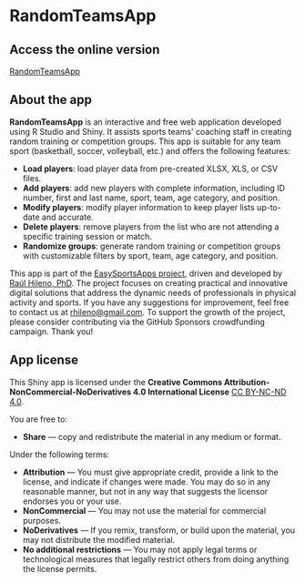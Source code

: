 # RandomTeamsApp

## Access the online version

[RandomTeamsApp](https://connect.posit.cloud/EasySportsApps/content/0192fc61-e249-141f-ce78-947fd86d0d11)

## About the app

**RandomTeamsApp** is an interactive and free web application developed using R Studio and Shiny. It assists sports teams' coaching staff in creating random training or competition groups. This app is suitable for any team sport (basketball, soccer, volleyball, etc.) and offers the following features:

- **Load players**: load player data from pre-created XLSX, XLS, or CSV files.
- **Add players**: add new players with complete information, including ID number, first and last name, sport, team, age category, and position.
- **Modify players**: modify player information to keep player lists up-to-date and accurate.
- **Delete players**: remove players from the list who are not attending a specific training session or match.
- **Randomize groups**: generate random training or competition groups with customizable filters by sport, team, age category, and position.

This app is part of the [EasySportsApps project](https://github.com/EasySportsApps), driven and developed by [Raúl Hileno, PhD](https://orcid.org/0000-0003-3447-395X). The project focuses on creating practical and innovative digital solutions that address the dynamic needs of professionals in physical activity and sports. If you have any suggestions for improvement, feel free to contact us at rhileno@gmail.com. To support the growth of the project, please consider contributing via the GitHub Sponsors crowdfunding campaign. Thank you!

## App license

This Shiny app is licensed under the **Creative Commons Attribution-NonCommercial-NoDerivatives 4.0 International License** [CC BY-NC-ND 4.0](https://creativecommons.org/licenses/by-nc-nd/4.0/).

You are free to:
- **Share** — copy and redistribute the material in any medium or format.

Under the following terms:
- **Attribution** — You must give appropriate credit, provide a link to the license, and indicate if changes were made. You may do so in any reasonable manner, but not in any way that suggests the licensor endorses you or your use.
- **NonCommercial** — You may not use the material for commercial purposes.
- **NoDerivatives** — If you remix, transform, or build upon the material, you may not distribute the modified material.
- **No additional restrictions** — You may not apply legal terms or technological measures that legally restrict others from doing anything the license permits.
